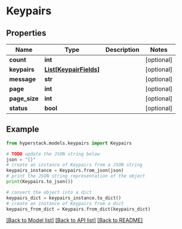 # Keypairs


## Properties

Name | Type | Description | Notes
------------ | ------------- | ------------- | -------------
**count** | **int** |  | [optional] 
**keypairs** | [**List[KeypairFields]**](KeypairFields.md) |  | [optional] 
**message** | **str** |  | [optional] 
**page** | **int** |  | [optional] 
**page_size** | **int** |  | [optional] 
**status** | **bool** |  | [optional] 

## Example

```python
from hyperstack.models.keypairs import Keypairs

# TODO update the JSON string below
json = "{}"
# create an instance of Keypairs from a JSON string
keypairs_instance = Keypairs.from_json(json)
# print the JSON string representation of the object
print(Keypairs.to_json())

# convert the object into a dict
keypairs_dict = keypairs_instance.to_dict()
# create an instance of Keypairs from a dict
keypairs_from_dict = Keypairs.from_dict(keypairs_dict)
```
[[Back to Model list]](../README.md#documentation-for-models) [[Back to API list]](../README.md#documentation-for-api-endpoints) [[Back to README]](../README.md)


